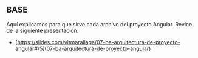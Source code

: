 ## BASE
Aquí explicamos para que sirve cada archivo del proyecto Angular.
Revice de la siguiente presentación.
- [https://slides.com/vitmaraliaga/07-ba-arquitectura-de-proyecto-angular#/5](07-ba-arquitectura-de-proyecto-angular)
